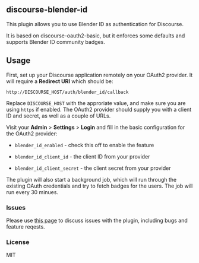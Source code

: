 ## discourse-blender-id

This plugin allows you to use Blender ID as authentication for
Discourse.

It is based on discourse-oauth2-basic, but it enforces some defaults and
supports Blender ID community badges.


## Usage

First, set up your Discourse application remotely on your OAuth2 provider.
It will require a **Redirect URI** which should be:

`http://DISCOURSE_HOST/auth/blender_id/callback`

Replace `DISCOURSE_HOST` with the approriate value, and make sure you are
using `https` if enabled. The OAuth2 provider should supply you with a
client ID and secret, as well as a couple of URLs.

Visit your **Admin** > **Settings** > **Login** and fill in the basic
configuration for the OAuth2 provider:

* `blender_id_enabled` - check this off to enable the feature

* `blender_id_client_id` - the client ID from your provider

* `blender_id_client_secret` - the client secret from your provider


The plugin will also start a background job, which will run through the
existing OAuth credentials and try to fetch badges for the users.
The job will run every 30 minues.


### Issues

Please use [this page](https://github.com/fsiddi/discourse-blender-id) to discuss
issues with the plugin, including bugs and feature reqests.


### License

MIT
